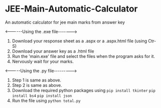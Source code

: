 # JEE-Main-Automatic-Calculator
An automatic calculator for jee main marks from answer key

<------Using the .exe file------->
1. Download your response sheet as a .aspx or a .aspx.html file (using Ctr-S)
2. Download your answer key as a .html file
3. Run the 'main.exe' file and select the files when the program asks for it.
4. Nervously wait for your marks.

<-----Using the .py file--------->
1. Step 1 is same as above.
2. Step 2 is same as above.
3. Download the required python packages using
  `pip install tkinter`
  `pip install bs4`
  `pip install json`
 4. Run the file using `python total.py`
